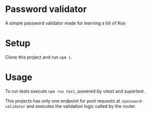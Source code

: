 # Password validator

A simple password validator made for learning a bit of Koa

# Setup

Clone this project and run `npm i`.

# Usage

To run tests execute `npm run test`, powered by vitest and supertest.

This projects has only one endpoint for post requests at `/password-validator` and executes the validation logic called by the router.
